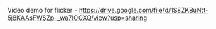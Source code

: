 Video demo for flicker - 
https://drive.google.com/file/d/1S8ZK8uNtt-5j8KAAsFWSZp-_wa7lOOXQ/view?usp=sharing
